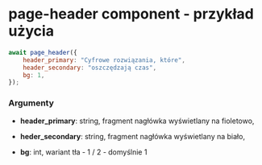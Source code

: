# page-header component - przykład użycia

```javascript
await page_header({
	header_primary: "Cyfrowe rozwiązania, które",
	header_secondary: "oszczędzają czas",
	bg: 1,
});
```

### Argumenty

-   **header_primary**: string, fragment nagłówka wyświetlany na fioletowo,

-   **heder_secondary**: string, fragment nagłówka wyświetlany na biało,

-   **bg**: int, wariant tła - 1 / 2 - domyślnie 1
